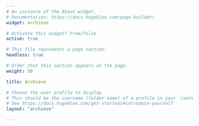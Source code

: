 ```yaml
---
# An instance of the About widget.
# Documentation: https://docs.hugoblox.com/page-builder/
widget: archieve

# Activate this widget? true/false
active: true

# This file represents a page section.
headless: true

# Order that this section appears on the page.
weight: 50

title: Archieve

# Choose the user profile to display
# This should be the username (folder name) of a profile in your `content/authors/` folder.
# See https://docs.hugoblox.com/get-started/#introduce-yourself
layout: "archieve"

---
```

